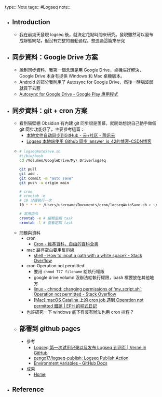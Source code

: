 type:: Note
tags:: #Logseq 
note::

- ## Introduction
	- 我在前幾天發現 logseq 後，就決定花點時間來研究。發現雖然可以發布成靜態網站，但沒有完整的自動過程。想透過這篇來研究
- ## 同步資料：Google Drive 方案
	- 說到同步資料，我第一個念頭是用 Google Drive。桌機端好解決，Google Drive 本身有提供 Windows 和 Mac 桌機版本。
	- Android 的部分我則用了 Autosync for Google Drive，然後一時腦波弱就買下去惹
	- [Autosync for Google Drive - Google Play 應用程式](https://play.google.com/store/apps/details?id=com.ttxapps.drivesync&hl=zh_TW&gl=US)
- ## 同步資料：git + cron 方案
	- 看到隔壁棚 Obsidian 有內建 git 同步很是羨慕，就開始想說自己動手做個 git 同步功能好了。主要參考這篇：
		- [本地文件自动同步到GitHub - 云+社区 - 腾讯云](https://cloud.tencent.com/developer/article/1575314)
		- [Logseq 本地端使用 Github 同步_answer_is_42的博客-CSDN博客](https://blog.csdn.net/answer_is_42/article/details/121524714)
	- ```bash
	  # logseqAutoSave.sh
	  #!/bin/bash
	  cd /Volumes/GoogleDrive/My\ Drive/logseq
	  
	  git pull
	  git add .
	  git commit -m "auto save"
	  git push -u origin main
	  
	  # cron
	  # crontab -e
	  # 10 分鐘執行一次
	  10 * * * * /Users/username/Documents/cron/logseqAutoSave.sh > ~/logseq_autosave_log.txt 2>&1 &
	  
	  # 常用指令
	  crontab -e # 編輯定期 task
	  crontab -l # 查看定期 task
	  ```
	- 問題與資料
		- cron
			- [Cron - 維基百科，自由的百科全書](https://zh.wikipedia.org/wiki/Cron)
		- mac 路徑空白要用反斜線
			- [shell - How to input a path with a white space? - Stack Overflow](https://stackoverflow.com/questions/12902227/how-to-input-a-path-with-a-white-space)
		- cron Operation not permitted
			- 要用 `chmod 777 filename` 給執行權限
			- google drive volumn 沒辦法給執行權限，bash 檔要放在其他地方
			- [linux - chmod: changing permissions of ‘my_script.sh’: Operation not permitted - Stack Overflow](https://stackoverflow.com/questions/38676437/chmod-changing-permissions-of-my-script-sh-operation-not-permitted)
			- [[Mac] macOS Catalina 上的 cron job 遇到 Operation not permitted 錯誤 | EPH 的程式日記](https://ephrain.net/mac-macos-catalina-%E4%B8%8A%E7%9A%84-cron-job-%E9%81%87%E5%88%B0-operation-not-permitted-%E9%8C%AF%E8%AA%A4/)
		- 也許研究一下 windows 底下有沒有辦法也用 cron 排程？
	- ## 部署到 github pages
		- 參考
			- [Logseq 第一次试用记录以及发布 Logseq 到网页 | Verne in GitHub](https://blog.einverne.info/post/2022/01/logseq-usage.html)
			- [pengx17/logseq-publish: Logseq Publish Action](https://github.com/pengx17/logseq-publish)
			- [Environment variables - GitHub Docs](https://docs.github.com/en/actions/learn-github-actions/environment-variables)
		- 成果
			- [Home](https://ayugioh2003.github.io/digital-garden/#/page/home)
- ## Reference